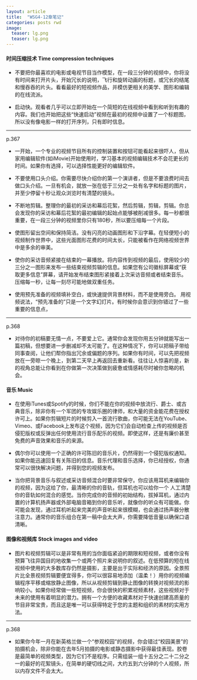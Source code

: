 ```yaml
---
layout: article
title:  "WSG4-12章笔记"
categories: posts rwd
image:
  teaser: lg.png
  teaser: lg.png
---
```


#### 时间压缩技术 Time compression techniques
- 不要把你最喜欢的电影或电视节目当作模型，在一段三分钟的视频中，你将没有时间来打开片头，开始冗长的说明，飞行和旋转动画的标题，或冗长的结尾和慢吞吞的片头。看看最好的短视频作品，并模仿更相关的美学、图形和编辑的在线流派。

- 启动快。观看者几乎可以立即开始在一个简短的在线视频中看到和听到有趣的内容。我们也开始把这些“快速启动”视频在最初的视频中设置了一个标题图，所以没有像电影一样的打开序列，只有即时信息。


---
p.367
- 一开始，一个专业的视频节目所有的控制装置和按钮可能看起来很吓人，但从家用编辑软件(如iMovie)开始使用时，学习基本的视频编辑技术不会花更长的时间。如果你有选择，可以选择性能更好的编辑软件。


- 不要使用口头介绍。你需要尽快介绍你的第一个演讲者，但是不要浪费时间去做口头介绍。一旦有机会，就放一张在低于三分之一处有名字和标题的图片，并至少停留十秒让观众浏览时有清楚的镜头。



- 不断地剪辑。整理你的最初的采访和幕后花絮，然后剪辑，剪辑，剪辑。你总会发现你的采访和幕后花絮的最初编辑的起始点能够被削减很多。每一秒都很重要，在一段三分钟的视频里你只有180秒，所以要压缩每一个片段。


- 使图形留出空间和保持简洁。没有闪亮的动画图形和下沿字幕。在轻便短小的视频制作世界中，这些光面图形花费的时间太长，只能被看作在网络视频世界中是多余的审美。


- 使你的采访音频紧接在结束的一幕播放。将内容传到视频的最后，使用较少的三分之一图形来发布一些结束视频剪辑的信息。如果您有公司徽标屏幕或“获取更多信息”屏幕，请开始发布结束图形紧接着上次采访音频或者结束音乐。压缩每一秒，让每一刻尽可能地做双重任务。


- 使用预先准备的视频填补空白，或快速提供背景材料，而不是使用旁白。 用视频说法，“预先准备的”只是一个文字幻灯片。有时候你会意识到你错过了一些重要的信息点，

---
p.368

- 对待你的初稿要无情一点，不要爱上它。通常你会发现你用五分钟就能写出一篇初稿，但想要进一步删减却不太可能了。在这种情况下，你可以把稿子带给同事查阅，让他们帮你指出冗余或偏题的序列。如果你有时间，可以先把视频放在一旁晾一个晚上，到第二天早上再返回去重新看。往往让人惊喜的是，新的视角总能让你看到在你做第一次决策做到疲惫或情感耗尽时被你忽略的机会。


#### 音乐 Music
- 在使用iTunes或Spotify的时候，你们不能在你的视频中放流行、爵士、或古典音乐，除非你有一个军团的专攻娱乐圈的律师，和大量的资金能花费在授权许可上。如果你剪辑短片的时候剪入一首流行歌曲，你可能无法在YouTube、 Vimeo、或Facebook上发布这个视频，因为它们会自动检查上传的视频是否侵犯版权或反弹出任何使用流行音乐配乐的视频。即使这样，还是有廉价甚至免费的声音效果和音乐的来源。

- 偶尔你可以使用一个正确的许可陈旧的音乐片，仍然得到一个侵犯版权通知。如果你能迅速回复有关陈旧的信息。音乐代理和音乐选择，你已经授权，你通常可以很快解决问题，并得到您的视频发布。

- 当你把背景音乐与叙述或采访音频混合时要非常保守。你应该用耳机来编辑你的视频，因为这给了你，最清晰的你的音轨，但耳机也可以给你一个
人工清楚你的音轨如何混合的感觉。当你完成你的音频的初始结构，拔掉耳机，通过内置的计算机扬声器或外部电脑音箱到你的音乐听，就像你的听众有可能做。你可能会发现，通过耳机听起来完美的声音听起来很模糊，也会通过扬声器分散注意力。通常你的音乐组合在第一稿中会太大声，你需要降低音量以确保口语清晰。


#### 图像和视频库 Stock images and video
- 图片和视频剪辑可以是非常有用的当你面临紧迫的期限和短视频，或者你没有预算飞往异国目的地收集一个或两个照片来说明你的叙述。在低预算的短在线视频中使用的大多数库存仍然是摄影，主要是出于实际和经济的原因。全景照片比全景视频剪辑要便宜得多，你可以很容易地添加（温柔！）用你的视频编辑程序平移或缩放静止图像，所以从视频剪辑到静止图像的转换对视频流的影响较小。如果你经常做一些短视频，你会很快的积累视频素材，这些视频对于未来的使用有着明显的潜力。拥有一个方便的收藏素材对于快速创建高质量的节目非常宝贵，而且这是唯一可以获得特定于您的主题和组织的素材的实用方法。
---
p.368
- 如果你今年一月在新英格兰做一个“参观校园”的视频，你会错过“校园美景”的拍摄机会，除非你能在去年5月拍摄的电影或静态摄影中获得最佳表现。胶卷是最简单的视频类型，因为它们不是程序。只需组装一组十五分之二十二分之一的最好的花絮镜头，在简单的硬切线之间，大约五到六分钟的个人视频，所以内存文件不会太大。
